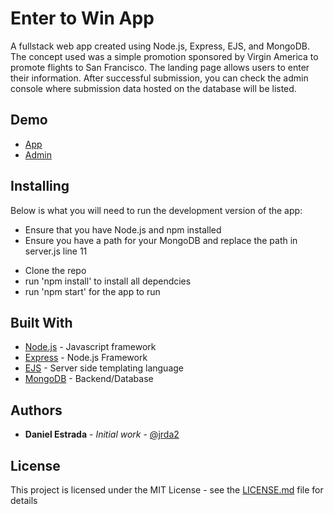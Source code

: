 # Enter to Win App

A fullstack web app created using Node.js, Express, EJS, and MongoDB. The concept used was a simple promotion sponsored by Virgin America to promote flights to San Francisco. The landing page allows users to enter their information. After successful submission, you can check the admin console where submission data hosted on the database will be listed.

## Demo
* [App](http://vx-signup.dcge.co)
* [Admin](http://vx-signup.dcge.co/admin)

## Installing

Below is what you will need to run the development version of the app:

- Ensure that you have Node.js and npm installed
- Ensure you have a path for your MongoDB and replace the path in server.js line 11

* Clone the repo
* run 'npm install' to install all dependcies
* run 'npm start' for the app to run


## Built With

* [Node.js](http://www.nodejs.com) - Javascript framework
* [Express](https://expressjs.com) - Node.js Framework
* [EJS](https://ejs.co) - Server side templating language
* [MongoDB](https://www.mongodb.com/) - Backend/Database


## Authors

* **Daniel Estrada** - *Initial work* - [@jrda2](https://github.com/jrda2)


## License

This project is licensed under the MIT License - see the [LICENSE.md](LICENSE.md) file for details



